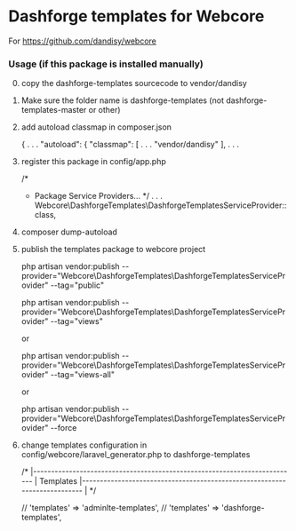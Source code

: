Dashforge templates for Webcore
==============================

For https://github.com/dandisy/webcore


### Usage (if this package is installed manually)

0. copy the dashforge-templates sourcecode to vendor/dandisy

1. Make sure the folder name is dashforge-templates (not dashforge-templates-master or other)

2. add autoload classmap in composer.json

    {
        . . .
        "autoload": {
            "classmap": [
                . . .
                "vendor/dandisy"
            ],
            . . .

3. register this package in config/app.php

    /*
    * Package Service Providers...
    */
    . . .    
    Webcore\DashforgeTemplates\DashforgeTemplatesServiceProvider::class,

4. composer dump-autoload
5. publish the templates package to webcore project

    php artisan vendor:publish --provider="Webcore\DashforgeTemplates\DashforgeTemplatesServiceProvider" --tag="public"

    php artisan vendor:publish --provider="Webcore\DashforgeTemplates\DashforgeTemplatesServiceProvider" --tag="views"

    or

    php artisan vendor:publish --provider="Webcore\DashforgeTemplates\DashforgeTemplatesServiceProvider" --tag="views-all"

    or

    php artisan vendor:publish --provider="Webcore\DashforgeTemplates\DashforgeTemplatesServiceProvider" --force

6. change templates configuration in config/webcore/laravel_generator.php to dashforge-templates

    /*
    |--------------------------------------------------------------------------
    | Templates
    |--------------------------------------------------------------------------
    |
    */

    // 'templates'         => 'adminlte-templates',
    // 'templates'         => 'dashforge-templates',